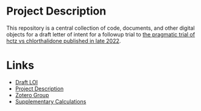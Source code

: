 # Project Description

This repository is a central collection of code, documents, and other digital objects for a draft letter of intent for a followup trial to [the pragmatic trial of hctz vs chlorthalidone published in late 2022](https://doi.org/10.1056/NEJMoa2212270).

# Links

 - [Draft LOI](https://docs.google.com/document/d/1pWTcpl5ub9u4wQGo-cTTUKbCM3WmbLlw8BZgAFogj44/view)
 - [Project Description](https://docs.google.com/document/d/1TAgGpqMyWlRm_AbTSdaZF8kRLOhVGuu62Wlxi77nrtQ/view)
 - [Zotero Group](https://www.zotero.org/groups/5153502/bsta_517_-_pragmatic_p3_htn_trial/library)
 - [Supplementary Calculations](https://matthew-hoctor.github.io/BSTA517-LOI/Supplementary%20Calculations.html)